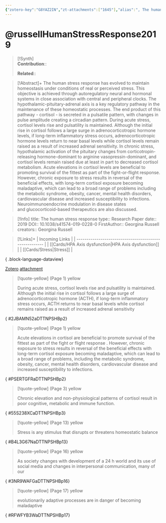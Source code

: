 ```yaml
---
{"zotero-key":"G8YAZ2IN","zt-attachments":["1645"],"alias":", The human stress response","keywords":["Humans","✅","Circadian Rhythm","Hormone Replacement Therapy","Hypothalamo-Hypophyseal System","Pituitary-Adrenal System","Stress","Physiological","Stress","Psychological"],"FirstAuthor":"[[ Georgina Russell]]","tags":["source/researchpaper"],"dg-publish":true,"permalink":"/sources/research-papers/russell-human-stress-response2019/","dgPassFrontmatter":true}
---
```


# @russellHumanStressResponse2019

>[!Synth]  
>**Contribution**::  
>  
>**Related**:: 
>  

> [!Abstract]+
> The human stress response has evolved to maintain homeostasis under conditions of real or perceived stress. This objective is achieved through autoregulatory neural and hormonal systems in close association with central and peripheral clocks. The hypothalamic-pituitary-adrenal axis is a key regulatory pathway in the maintenance of these homeostatic processes. The end product of this pathway - cortisol - is secreted in a pulsatile pattern, with changes in pulse amplitude creating a circadian pattern. During acute stress, cortisol levels rise and pulsatility is maintained. Although the initial rise in cortisol follows a large surge in adrenocorticotropic hormone levels, if long-term inflammatory stress occurs, adrenocorticotropic hormone levels return to near basal levels while cortisol levels remain raised as a result of increased adrenal sensitivity. In chronic stress, hypothalamic activation of the pituitary changes from corticotropin-releasing hormone-dominant to arginine vasopressin-dominant, and cortisol levels remain raised due at least in part to decreased cortisol metabolism. Acute elevations in cortisol levels are beneficial to promoting survival of the fittest as part of the fight-or-flight response. However, chronic exposure to stress results in reversal of the beneficial effects, with long-term cortisol exposure becoming maladaptive, which can lead to a broad range of problems including the metabolic syndrome, obesity, cancer, mental health disorders, cardiovascular disease and increased susceptibility to infections. Neuroimmunoendocrine modulation in disease states and glucocorticoid-based therapeutics are also discussed.

> [!Info]
> title: The human stress response
> type:: Research Paper 
> date:: 2019
> DOI:: 10.1038/s41574-019-0228-0
> FirstAuthor:: Georgina Russell
> creators:: Georgina Russell

> [!Links]+
>  | Incoming Links                                          |
> | ------------------------------------------------------- |
> | [[Cards/HPA Axis dysfunction\|HPA Axis dysfunction]] |
> | [[Cards/Stress\|Stress]]                             |
> 
{ .block-language-dataview}


[Zotero](zotero://select/library/items/G8YAZ2IN) [attachment](file:///Users/nathanmaxwell/Zotero/storage/DTTNPSHB/russell2019-HumanStressResponse.pdf)

> [!quote-yellow] (Page 1) yellow
> 
> During acute stress, cortisol levels rise and pulsatility is maintained. Although the initial rise in cortisol follows a large surge of adrenocorticotropic hormone (ACTH), if long-term inflammatory stress occurs, ACTH returns to near basal levels while cortisol remains raised as a result of increased adrenal sensitivity
>
{ #2JBAMN52aDTTNPSHBp2}


> [!quote-yellow] (Page 1) yellow
> 
> Acute elevations in cortisol are beneficial to promote survival of the fittest as part of the fight or flight response . However, chronic exposure to stress results in reversal of the beneficial effects with long-term cortisol exposure becoming maladaptive, which can lead to a broad range of problems, including the metabolic syndrome, obesity, cancer, mental health disorders, cardiovascular disease and increased susceptibility to infections.
>
{ #PSERTGFRaDTTNPSHBp2}


> [!quote-yellow] (Page 3) yellow
> 
> Chronic elevation and non-physiological patterns of cortisol result in poor cognitive, metabolic and immune function.
>
{ #55S238XCaDTTNPSHBp3}


> [!quote-yellow] (Page 13) yellow
> 
> Stress is any stimulus that disrupts or threatens homeostatic balance
>
{ #B4L3G67NaDTTNPSHBp13}


> [!quote-yellow] (Page 16) yellow
> 
> As society changes with development of a 24 h world and its use of social media and changes in interpersonal communication, many of our
>
{ #3NR9WAFGaDTTNPSHBp16}


> [!quote-yellow] (Page 17) yellow
> 
> evolutionarily adaptive processes are in danger of becoming maladaptive
>
{ #RFWFYB3WaDTTNPSHBp17}

